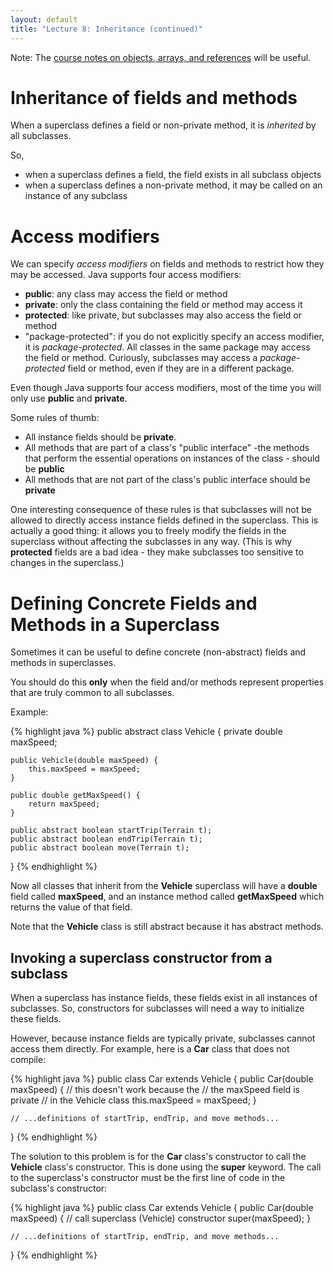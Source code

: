 ```yaml
---
layout: default
title: "Lecture 8: Inheritance (continued)"
---
```


Note: The [course notes on objects, arrays, and references](../notes/objectsArraysReferences.html) will be useful.

Inheritance of fields and methods
=================================

When a superclass defines a field or non-private method, it is *inherited* by all subclasses.

So,

-   when a superclass defines a field, the field exists in all subclass objects
-   when a superclass defines a non-private method, it may be called on an instance of any subclass

Access modifiers
================

We can specify *access modifiers* on fields and methods to restrict how they may be accessed. Java supports four access modifiers:

-   **public**: any class may access the field or method
-   **private**: only the class containing the field or method may access it
-   **protected**: like private, but subclasses may also access the field or method
-   "package-protected": if you do not explicitly specify an access modifier, it is *package-protected*. All classes in the same package may access the field or method. Curiously, subclasses may access a *package-protected* field or method, even if they are in a different package.

Even though Java supports four access modifiers, most of the time you will only use **public** and **private**.

Some rules of thumb:

-   All instance fields should be **private**.
-   All methods that are part of a class's "public interface" -the methods that perform the essential operations on instances of the class - should be **public**
-   All methods that are not part of the class's public interface should be **private**

One interesting consequence of these rules is that subclasses will not be allowed to directly access instance fields defined in the superclass. This is actually a good thing: it allows you to freely modify the fields in the superclass without affecting the subclasses in any way. (This is why **protected** fields are a bad idea - they make subclasses too sensitive to changes in the superclass.)

Defining Concrete Fields and Methods in a Superclass
====================================================

Sometimes it can be useful to define concrete (non-abstract) fields and methods in superclasses.

You should do this **only** when the field and/or methods represent properties that are truly common to all subclasses.

Example:

{% highlight java %}
public abstract class Vehicle {
    private double maxSpeed;

    public Vehicle(double maxSpeed) {
        this.maxSpeed = maxSpeed;
    }

    public double getMaxSpeed() {
        return maxSpeed;
    }

    public abstract boolean startTrip(Terrain t);
    public abstract boolean endTrip(Terrain t);
    public abstract boolean move(Terrain t);
}
{% endhighlight %}

Now all classes that inherit from the **Vehicle** superclass will have a **double** field called **maxSpeed**, and an instance method called **getMaxSpeed** which returns the value of that field.

Note that the **Vehicle** class is still abstract because it has abstract methods.

Invoking a superclass constructor from a subclass
-------------------------------------------------

When a superclass has instance fields, these fields exist in all instances of subclasses. So, constructors for subclasses will need a way to initialize these fields.

However, because instance fields are typically private, subclasses cannot access them directly. For example, here is a **Car** class that does not compile:

{% highlight java %}
public class Car extends Vehicle {
    public Car(double maxSpeed) {
        // this doesn't work because the
        // the maxSpeed field is private
        // in the Vehicle class
        this.maxSpeed = maxSpeed;
    }

    // ...definitions of startTrip, endTrip, and move methods...
}
{% endhighlight %}

The solution to this problem is for the **Car** class's constructor to call the **Vehicle** class's constructor. This is done using the **super** keyword. The call to the superclass's constructor must be the first line of code in the subclass's constructor:

{% highlight java %}
public class Car extends Vehicle {
    public Car(double maxSpeed) {
        // call superclass (Vehicle) constructor
        super(maxSpeed);
    }

    // ...definitions of startTrip, endTrip, and move methods...
}
{% endhighlight %}
